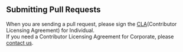 ## Submitting Pull Requests

When you are sending a pull request, please sign the [CLA](https://cla-assistant.io/kakao/mobserver)(Contributor Licensing Agreement) for Individual.  
If you need a Contributor Licensing Agreement for Corporate, please [contact us](mailto:oss@kakaocorp.com).

